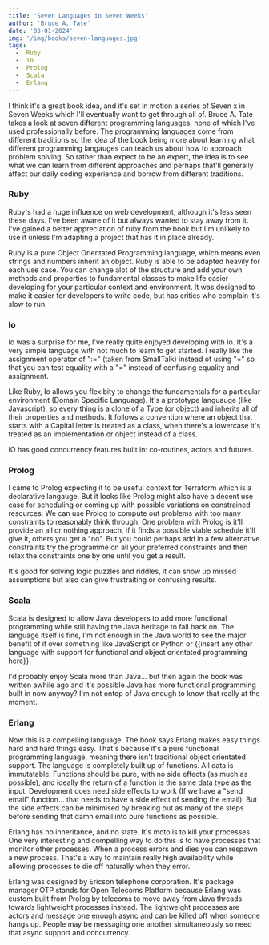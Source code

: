 ```yaml
---
title: 'Seven Languages in Seven Weeks'
author: 'Bruce A. Tate'
date: '03-01-2024'
img: '/img/books/seven-languages.jpg'
tags:
  -  Ruby
  -  Io
  -  Prolog
  -  Scala
  -  Erlang
---
```


I think it's a great book idea, and it's set in motion a series of Seven x in Seven Weeks which I'll eventually want to get through all of. Bruce A. Tate takes a look at seven different programming languages, none of which I've used professionally before. The programming languages come from different traditions so the idea of the book being more about learning what different programming langauges can teach us about how to approach problem solving. So rather than expect to be an expert, the idea is to see what we can learn from different approaches and perhaps that'll generally affect our daily coding experience and borrow from different traditions.

### Ruby

Ruby's had a huge influence on web development, although it's less seen these days. I've been aware of it but always wanted to stay away from it. I've gained a better appreciation of ruby from the book but I'm unlikely to use it unless I'm adapting a project that has it in place already. 

Ruby is a pure Object Orientated Programming language, which means even strings and numbers inherit an object. Ruby is able to be adapted heavily for each use case. You can change alot of the structure and add your own methods and properties to fundamental classes to make life easier developing for your particular context and environment. It was designed to make it easier for developers to write code, but has critics who complain it's slow to run.

### Io

Io was a surprise for me, I've really quite enjoyed developing with Io. It's a very simple language with not much to learn to get started. I really like the assignment operator of ":=" (taken from SmallTalk) instead of using "=" so that you can test equality with a "=" instead of confusing equality and assignment.

Like Ruby, Io allows you flexibity to change the fundamentals for a particular environment (Domain Specific Language). It's a prototype languauge (like Javascript), so every thing is a clone of a Type (or object) and inherits all of their properties and methods. It follows a convention where an object that starts with a Capital letter is treated as a class, when there's a lowercase it's treated as an implementation or object instead of a class.

IO has good concurrency features built in: co-routines, actors and futures.

### Prolog

I came to Prolog expecting it to be useful context for Terraform which is a declarative langauge. But it looks like Prolog might also have a decent use case for scheduling or coming up with possible variations on constrained resources. We can use Prolog to compute out problems with too many constraints to reasonably think through. One problem with Prolog is it'll provide an all or nothing approach, if it finds a possible viable schedule it'll give it, others you get a "no". But you could perhaps add in a few alternative constraints try the programme on all your preferred constraints and then relax the constraints one by one until you get a result.

It's good for solving logic puzzles and riddles, it can show up missed assumptions but also can give frustraiting or confusing results. 

### Scala

Scala is designed to allow Java developers to add more functional programming while still having the Java heritage to fall back on. The language itself is fine, I'm not enough in the Java world to see the major benefit of it over something like JavaScript or Python or {{insert any other language with support for functional and object orientated programming here}}. 

I'd probably enjoy Scala more than Java... but then again the book was written awhile ago and it's possible Java has more functional programming built in now anyway? I'm not ontop of Java enough to know that really at the moment.

### Erlang

Now this is a compelling language. The book says Erlang makes easy things hard and hard things easy. That's because it's a pure functional programming language, meaning there isn't traditional object orientated support. The language is completely built up of functions. All data is immutatable. Functions should be pure, with no side effects (as much as possible), and ideally the return of a function is the same data type as the input. Development does need side effects to work (If we have a "send email" function... that needs to have a side effect of sending the email). But the side effects can be minimised by breaking out as many of the steps before sending that damn email into pure functions as possible.

Erlang has no inheritance, and no state. It's moto is to kill your processes. One very interesting and compelling way to do this is to have processes that monitor other processes. When a process errors and dies you can respawn a new process. That's a way to maintain really high availability while allowing processes to die off naturally when they error. 

Erlang was designed by Ericson telephone corporation. It's package manager OTP stands for Open Telecoms Platform because Erlang was custom built from Prolog by telecoms to move away from Java threads towards lightweight processes instead. The lightweight processes are actors and message one enough async and can be killed off when someone hangs up. People may be messaging one another simultaneously so need that async support and concurrency.